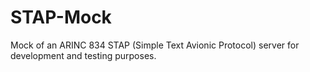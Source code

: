 # STAP-Mock
Mock of an ARINC 834 STAP (Simple Text Avionic Protocol) server for development and testing purposes.
